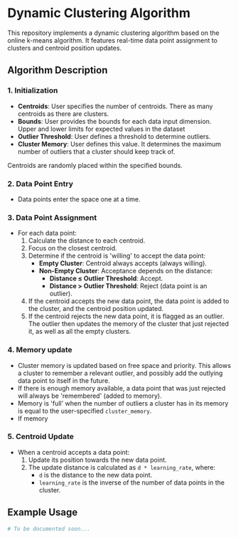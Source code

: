 # Dynamic Clustering Algorithm

This repository implements a dynamic clustering algorithm based on the online k-means algorithm. It features real-time data point assignment to clusters and centroid position updates.

## Algorithm Description

### 1. Initialization

- **Centroids**: User specifies the number of centroids. There as many centroids as there are clusters.
- **Bounds**: User provides the bounds for each data input dimension. Upper and lower limits for expected values in the dataset
- **Outlier Threshold**: User defines a threshold to determine outliers.
- **Cluster Memory**: User defines this value. It determines the maximum number of outliers that a cluster should keep track of.

Centroids are randomly placed within the specified bounds.

### 2. Data Point Entry

- Data points enter the space one at a time.

### 3. Data Point Assignment

- For each data point:
  1. Calculate the distance to each centroid.
  2. Focus on the closest centroid.
  3. Determine if the centroid is 'willing' to accept the data point:
     - **Empty Cluster**: Centroid always accepts (always willing).
     - **Non-Empty Cluster**: Acceptance depends on the distance:
       - **Distance ≤ Outlier Threshold**: Accept.
       - **Distance > Outlier Threshold**: Reject (data point is an outlier).
  4. If the centroid accepts the new data point, the data point is added to the cluster, and the centroid position updated.
  5. If the centroid rejects the new data point, it is flagged as an outlier. The outlier then updates the memory of the cluster that just rejected it, as well as all the empty clusters.

### 4. Memory update

- Cluster memory is updated based on free space and priority. This allows a cluster to remember a relevant outlier, and possibly add the outlying data point to itself in the future.
- If there is enough memory available, a data point that was just rejected will always be 'remembered' (added to memory).
- Memory is 'full' when the number of outliers a cluster has in its memory is equal to the user-specified `cluster_memory`.
- If memory

### 5. Centroid Update

- When a centroid accepts a data point:
  1. Update its position towards the new data point.
  2. The update distance is calculated as `d * learning_rate`, where:
     - `d` is the distance to the new data point.
     - `learning_rate` is the inverse of the number of data points in the cluster.

## Example Usage

```python
# To be documented soon...

```

